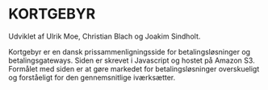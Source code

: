 KORTGEBYR
============

Udviklet af Ulrik Moe, Christian Blach og Joakim Sindholt.

Kortgebyr er en dansk prissammenligningsside for betalingsløsninger og betalingsgateways. Siden er skrevet i Javascript og hostet på Amazon S3. Formålet med siden er at gøre markedet for betalingsløsninger overskueligt og forståeligt for den gennemsnitlige iværksætter.
 
